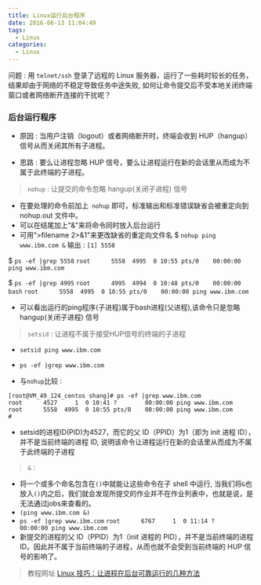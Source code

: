 ```yaml
---
title: Linux运行后台程序
date: 2016-06-13 11:04:49
tags:
  - Linux
categories:
  - Linux
---
```

问题 : 用 `telnet/ssh` 登录了远程的 Linux 服务器，运行了一些耗时较长的任务， 结果却由于网络的不稳定导致任务中途失败, 如何让命令提交后不受本地关闭终端窗口或者网络断开连接的干扰呢？
<!--more-->

### **后台运行程序**

- 原因 : 当用户注销（logout）或者网络断开时，终端会收到 HUP（hangup）信号从而关闭其所有子进程。

- 思路 : 要么让进程忽略 HUP 信号，要么让进程运行在新的会话里从而成为不属于此终端的子进程。

> `nohup` : 让提交的命令忽略 hangup(关闭子进程) 信号

   - 在要处理的命令前加上` nohup` 即可，标准输出和标准错误缺省会被重定向到 nohup.out 文件中。
   - 可以在结尾加上"&"来将命令同时放入后台运行
   - 可用">filename 2>&1"来更改缺省的重定向文件名
   $ `nohup ping www.ibm.com &`
   输出 : `[1] 5558`

   $ `ps -ef |grep 5558`
   `root      5558  4995  0 10:55 pts/0    00:00:00 ping www.ibm.com`
    
   $ `ps -ef |grep 4995`
   `root      4995  4994  0 10:48 pts/0    00:00:00 bash`
   `root      5558  4995  0 10:55 pts/0    00:00:00 ping www.ibm.com`
   - 可以看出运行的ping程序(子进程)属于bash进程(父进程),该命令只是忽略 hangup(关闭子进程) 信号
    
> `setsid` : 让进程不属于接受HUP信号的终端的子进程

   - `setsid ping www.ibm.com`
   - `ps -ef |grep www.ibm.com`

- 与`nohup`比较 :

```
[root@VM_49_124_centos shang]# ps -ef |grep www.ibm.com
root      4527     1  0 10:41 ?        00:00:00 ping www.ibm.com
root      5558  4995  0 10:55 pts/0    00:00:00 ping www.ibm.com
#
```

- setsid的进程ID(PID)为4527，而它的父 ID（PPID）为1（即为 init 进程 ID），并不是当前终端的进程 ID, 说明该命令让进程运行在新的会话里从而成为不属于此终端的子进程

> `&` : 

   - 将一个或多个命名包含在`()`中就能让这些命令在子 shell 中运行, 当我们将`&`也放入`()`内之后，我们就会发现所提交的作业并不在作业列表中，也就是说，是无法通过jobs来查看的。
   - `(ping www.ibm.com &)`
   - `ps -ef |grep www.ibm.com`
   `root      6767     1  0 11:14 ?        00:00:00 ping www.ibm.com`
   - 新提交的进程的父 ID（PPID）为1（init 进程的 PID），并不是当前终端的进程 ID。因此并不属于当前终端的子进程，从而也就不会受到当前终端的 HUP 信号的影响了。
   
> 教程网址 [Linux 技巧：让进程在后台可靠运行的几种方法](https://www.ibm.com/developerworks/cn/linux/l-cn-nohup/)
    